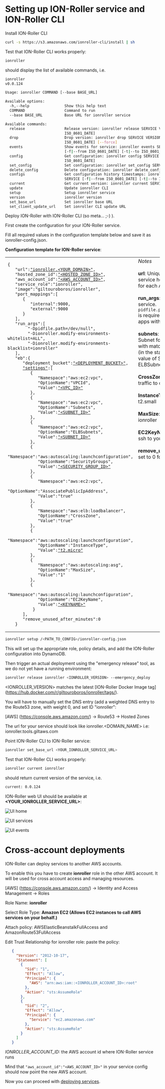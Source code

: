 # Setting up ION-Roller service and ION-Roller CLI

Install ION-Roller CLI

```bash
curl -s https://s3.amazonaws.com/ionroller-cli/install | sh
```

Test that ION-Roller CLI works properly:

```bash
ionroller 
```
should display the list of available commands, i.e.

```bash
ionroller 
v0.0.124

Usage: ionroller COMMAND [--base BASE_URL]

Available options:
  -h,--help                Show this help text
  COMMAND                  Command to run
  --base BASE_URL          Base URL for ionroller service

Available commands:
  release                  Release version: ionroller release SERVICE VERSION [-c|--conf
                           ISO_8601_DATE]
  drop                     Drop version: ionroller drop SERVICE VERSION [-c|--conf
                           ISO_8601_DATE] [--force]
  events                   Show events for service: ionroller events SERVICE [VERSION]
                           [-f|--from ISO_8601_DATE] [-t|--to ISO_8601_DATE]
  config                   Get configuration: ionroller config SERVICE [-t,--timestamp
                           ISO_8601_DATE]
  set_config               Set configuration: ionroller set_config SERVICE [FILE]
  delete_config            Delete configuration: ionroller delete_config SERVICE
  configs                  Get configuration history timestamps: ionroller configs
                           SERVICE [-f|--from ISO_8601_DATE] [-t|--to ISO_8601_DATE]
  current                  Get current version: ionroller current SERVICE
  update                   Update ionroller CLI
  setup                    Setup ionroller service
  version                  ionroller version
  set_base_url             Set ionroller base URL
  set_client_update_url    Set ionroller CLI update URL
```
Deploy ION-Roller with ION-Roller CLI (so meta... ;-) ). 

First create the configuration for your ION-Roller service.

Fill all required values in the configuration template below and save it as ionroller-config.json.

**Configuration template for ION-Roller service**:

<table cellpadding="10">
    <tr>
        <td>
       <pre><code>{
   "url":<a href ="gettingStarted.md#decide-on-the-domain-for-your-services">"ionroller.&lt;YOUR_DOMAIN&gt;"</a>, 
   "hosted_zone_id":<a href ="gettingStarted.md#decide-on-the-domain-for-your-service">"&lt;HOSTED_ZONE_ID&gt;"</a>,
   "aws_account_id":<a href ="gettingStarted.md#prepare-aws-account">"&lt;AWS_ACCOUNT_ID&gt;"</a>,
   "service_role":"ionroller",
   "image":"giltouroboros/ionroller",
   "port_mappings":[
      {
         "internal":9000,
         "external":9000
      }
   ],
   "run_args":[
        "-Dpidfile.path=/dev/null",
        "-Dionroller.modify-environments-whitelist=ALL",
        "-Dionroller.modify-environments-blacklist=ionroller"
   ],
   "eb":{
      "deployment_bucket":<a href ="gettingStarted.md#create-s3-deployment-bucket">"&lt;DEPLOYMENT_BUCKET&gt;"</a>,
      <a href ="http://docs.aws.amazon.com/elasticbeanstalk/latest/dg/command-options.html">"settings"</a>:[
         {
            "Namespace":"aws:ec2:vpc",
            "OptionName":"VPCId",
            "Value":<a href ="gettingStarted.md#minimum-viable-aws-knowledge">"&lt;VPC_ID&gt;"</a>
         },
         {
            "Namespace":"aws:ec2:vpc",
            "OptionName":"Subnets",
            "Value":<a href ="gettingStarted.md#minimum-viable-aws-knowledge">"&lt;SUBNET_ID&gt;"</a>
         },
         {
            "Namespace":"aws:ec2:vpc",
            "OptionName":"ELBSubnets",
            "Value":<a href ="gettingStarted.md#minimum-viable-aws-knowledge">"&lt;SUBNET_ID&gt;"</a>
         },
         {
            "Namespace":"aws:autoscaling:launchconfiguration",
            "OptionName":"SecurityGroups",
            "Value":<a href ="gettingStarted.md#minimum-viable-aws-knowledge">"&lt;SECURITY_GROUP_ID&gt;"</a>
         },
         {
            "Namespace":"aws:ec2:vpc",
            "OptionName":"AssociatePublicIpAddress",
            "Value":"true"
         },
         {
            "Namespace":"aws:elb:loadbalancer",
            "OptionName":"CrossZone",
            "Value":"true"
         },
         {
            "Namespace":"aws:autoscaling:launchconfiguration",
            "OptionName":"InstanceType",
            "Value":<a href="https://aws.amazon.com/ec2/instance-types/">"t2.micro"</a>
         },
         {
            "Namespace":"aws:autoscaling:asg",
            "OptionName":"MaxSize",
            "Value":"1"
         },
         {
            "Namespace":"aws:autoscaling:launchconfiguration",
            "OptionName":"EC2KeyName",
            "Value":<a href ="gettingStarted.md#create-ssh-keys-to-enable-logging-in-to-the-amazon-ec2-instances">"&lt;KEYNAME&gt;"</a>
          }
      ],
      "remove_unused_after_minutes":0
   }</code></pre>
        </td>
        <td valign="top">
<i>Notes</i>
<br/><br/>
<b>url</b>: Unique endpoint for each service hosted_zone_id: Unique for each AWS account!
<br/><br/>
<b>run_args</b>: run arguments for service.<br/><code>pidfile.path=/dev/null</code><br/>is required for restarting Play apps withing Docker container.
<br/><br/>
<b>subnets</b>: There should be a Subnet for each ELBSubnet, with matching availability zones (in the standard cases, the value of Subnets equals that of ELBSubnets)
<br/><br/>
<b>CrossZone</b>: Allow ELBs to send traffic to other availability zones
<br/><br/>
<b>InstanceType</b>: optional; default t2.small
<br/><br/>
<b>MaxSize</b>: must be set to 1 for ionroller
<br/><br/>
<b>EC2KeyName</b>: optional; enables ssh to your instance
<br/><br/>
<b>remove_unused_after_minutes</b>: set to 0 for ionroller service
        </td>
    </tr>
</table>

```bash
ionroller setup /<PATH_TO_CONFIG>/ionroller-config.json
```

This will set up the appropriate role, policy details, and add the ION-Roller configuration into DynamoDB.

Then trigger an actual deployment using the "emergency release" tool, as we do not yet have a running environment:

```bash
ionroller release ionroller <IONROLLER_VERSION> --emergency_deploy
```

\<IONROLLER_VERSION\> matches the latest [ION-Roller Docker Image tag] (https://hub.docker.com/r/giltouroboros/ionroller/tags/).

You will have to manually set the DNS entry (add a weighted DNS entry to the Route53 zone, with weight 0, and set ID "ionroller":

[AWS] (https://console.aws.amazon.com/) -> Route53 -> Hosted Zones

The url for your service should look like 
ionroller.<DOMAIN_NAME>
i.e: ionroller.tools.giltaws.com

Point ION-Roller CLI to ION-Roller service:

```bash
ionroller set_base_url <YOUR_IONROLLER_SERVICE_URL>
```

Test that ION-Roller CLI works properly:

```bash
ionroller current ionroller
```

should return current version of the service, i.e.

```bash
current: 0.0.124
```

ION-Roller web UI should be available at **\<YOUR_IONROLLER_SERVICE_URL\>**:


![UI home](images/ui-1.png)

![UI services](images/ui-2.png)

![UI events](images/ui-3.png)

# Cross-account deployments

ION-Roller can deploy services to another AWS accounts. 

To enable this you have to create **ionroller** role in the other AWS account. It will be used for cross account access and managing resources.

[AWS] (https://console.aws.amazon.com/) -> Identity and Access Management -> Roles

Role Name: **ionroller**

Select Role Type: **Amazon EC2 (Allows EC2 instances to call AWS services on your behalf.)**

Attach policy: AWSElasticBeanstalkFullAccess and AmazonRoute53FullAccess

Edit Trust Relationship for ionroller role: paste the policy:
```json
   {
     "Version": "2012-10-17",
     "Statement": [
       {
         "Sid": "1",
         "Effect": "Allow",
         "Principal": {
           "AWS": "arn:aws:iam::<IONROLLER_ACCOUNT_ID>:root"
         },
         "Action": "sts:AssumeRole"
       },
       {
         "Sid": "2",
         "Effect": "Allow",
         "Principal": {
           "Service": "ec2.amazonaws.com"
         },
         "Action": "sts:AssumeRole"
       }
     ]
   }
```

*IONROLLER_ACCOUNT_ID:* the AWS account id where ION-Roller service runs

Mind that `"aws_account_id":"<AWS_ACCOUNT_ID>"` in your service config should now point the new AWS account. 

Now you can proceed with [deploying services](deployingServices.md).
